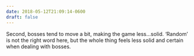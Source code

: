 ```yaml
---
date: 2018-05-12T21:09:14-0600
draft: false
---
```




Second, bosses tend to move a bit, making the game less…solid. ‘Random’ is not the right word here, but the whole thing feels less solid and certain when dealing with bosses.




